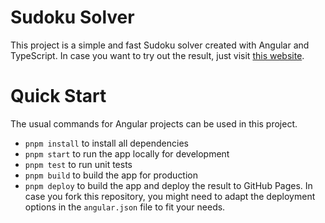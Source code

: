 # Sudoku Solver

This project is a simple and fast Sudoku solver created with Angular and TypeScript. In case you want to try out the result, just visit [this website](https://luth1um.github.io/sudoku-solver-angular/).

# Quick Start

The usual commands for Angular projects can be used in this project.

- `pnpm install` to install all dependencies
- `pnpm start` to run the app locally for development
- `pnpm test` to run unit tests
- `pnpm build` to build the app for production
- `pnpm deploy` to build the app and deploy the result to GitHub Pages. In case you fork this repository, you might need to adapt the deployment options in the `angular.json` file to fit your needs.
